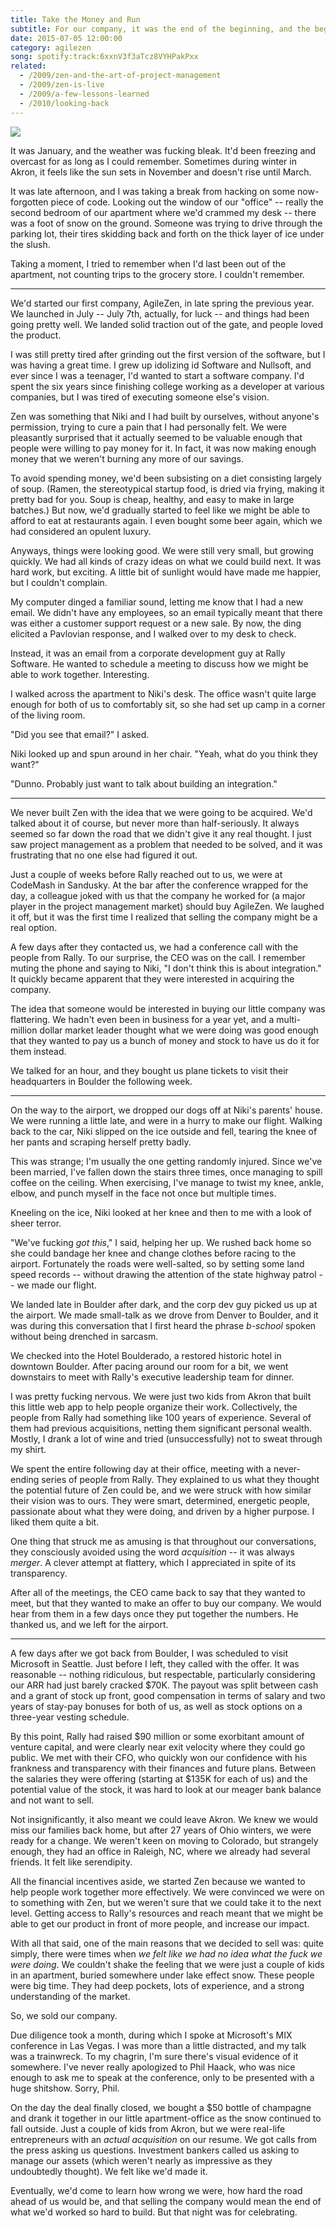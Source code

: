 ```yaml
---
title: Take the Money and Run
subtitle: For our company, it was the end of the beginning, and the beginning of the end.
date: 2015-07-05 12:00:00
category: agilezen
song: spotify:track:6xxnV3f3aTcz8VYHPakPxx
related:
  - /2009/zen-and-the-art-of-project-management
  - /2009/zen-is-live
  - /2009/a-few-lessons-learned
  - /2010/looking-back
---
```


![](media/winter.jpg)

<span class='drop-cap'>It was January</span>, and the weather was fucking bleak. It'd been freezing and overcast for as
long as I could remember. Sometimes during winter in Akron, it feels like the sun sets
in November and doesn't rise until March.

It was late afternoon, and I was taking a break from hacking on some now-forgotten piece
of code. Looking out the window of our "office" -- really the second bedroom of our
apartment where we'd crammed my desk -- there was a foot of snow on the ground.
Someone was trying to drive through the parking lot, their tires skidding back and forth
on the thick layer of ice under the slush.

Taking a moment, I tried to remember when I'd last been out of the apartment, not counting
trips to the grocery store. I couldn't remember.

---

We'd started our first company, AgileZen, in late spring the previous year. We launched in
July -- July 7th, actually, for luck -- and things had been going pretty well.
We landed solid traction out of the gate, and people loved the product.

I was still pretty tired after grinding out the first version of the software, but I was
having a great time. I grew up idolizing id Software and Nullsoft, and ever since I was
a teenager, I'd wanted to start a software company. I'd spent the six years since
finishing college working as a developer at various companies, but I was tired of executing
someone else's vision.

Zen was something that Niki and I had built by ourselves, without anyone's permission,
trying to cure a pain that I had personally felt. We were pleasantly surprised that
it actually seemed to be valuable enough that people were willing to pay money for it.
In fact, it was now making enough money that we weren't burning any more of our savings.

To avoid spending money, we'd been subsisting on a diet consisting largely of soup.
(Ramen, the stereotypical startup food, is dried via frying, making it pretty bad for
you. Soup is cheap, healthy, and easy to make in large batches.) But now, we'd gradually
started to feel like we might be able to afford to eat at restaurants again. I even bought
some beer again, which we had considered an opulent luxury.

Anyways, things were looking good. We were still very small, but growing quickly. We had all
kinds of crazy ideas on what we could build next. It was hard work, but exciting. A little
bit of sunlight would have made me happier, but I couldn't complain.

My computer dinged a familiar sound, letting me know that I had a new email. We didn't have
any employees, so an email typically meant that there was either a customer support request
or a new sale. By now, the ding elicited a Pavlovian response, and I walked over to my desk
to check.

Instead, it was an email from a corporate development guy at Rally Software. He wanted
to schedule a meeting to discuss how we might be able to work together. Interesting.

I walked across the apartment to Niki's desk. The office wasn't quite large enough for
both of us to comfortably sit, so she had set up camp in a corner of the living room.

"Did you see that email?" I asked.

Niki looked up and spun around in her chair. "Yeah, what do you think they want?"

"Dunno. Probably just want to talk about building an integration."

---

We never built Zen with the idea that we were going to be acquired. We'd talked about
it of course, but never more than half-seriously. It always seemed so far down the
road that we didn't give it any real thought. I just saw project management as a
problem that needed to be solved, and it was frustrating that no one else had figured
it out.

Just a couple of weeks before Rally reached out to us, we were at CodeMash in Sandusky.
At the bar after the conference wrapped for the day, a colleague joked with us that
the company he worked for (a major player in the project management market) should buy
AgileZen. We laughed it off, but it was the first time I realized that selling the
company might be a real option.

A few days after they contacted us, we had a conference call with the people from Rally.
To our surprise, the CEO was on the call. I remember muting the phone and saying to Niki,
"I don't think this is about integration." It quickly became apparent that they were
interested in acquiring the company.

The idea that someone would be interested in buying our little company was flattering.
We hadn't even been in business for a year yet, and a multi-million dollar market leader
thought what we were doing was good enough that they wanted to pay us a bunch of money
and stock to have us do it for them instead.

We talked for an hour, and they bought us plane tickets to visit their headquarters
in Boulder the following week.

---

On the way to the airport, we dropped our dogs off at Niki's parents' house. We were
running a little late, and were in a hurry to make our flight. Walking back to the car,
Niki slipped on the ice outside and fell, tearing the knee of her pants and scraping
herself pretty badly.

This was strange; I'm usually the one getting randomly injured. Since we've been married,
I've fallen down the stairs three times, once managing to spill coffee on the ceiling.
When exercising, I've manage to twist my knee, ankle, elbow, and punch myself in the face
not once but multiple times.

Kneeling on the ice, Niki looked at her knee and then to me with a look of sheer terror.

"We've fucking *got this*," I said, helping her up. We rushed back home so she could
bandage her knee and change clothes before racing to the airport. Fortunately the roads
were well-salted, so by setting some land speed records -- without drawing the
attention of the state highway patrol -- we made our flight.

We landed late in Boulder after dark, and the corp dev guy picked us up at the airport.
We made small-talk as we drove from Denver to Boulder, and it was during this conversation
that I first heard the phrase *b-school* spoken without being drenched in sarcasm.

We checked into the Hotel Boulderado, a restored historic hotel in downtown Boulder.
After pacing around our room for a bit, we went downstairs to meet with Rally's executive
leadership team for dinner.

I was pretty fucking nervous. We were just two kids from Akron that built this little
web app to help people organize their work. Collectively, the people from Rally had
something like 100 years of experience. Several of them had previous acquisitions,
netting them significant personal wealth. Mostly, I drank a lot of wine and tried
(unsuccessfully) not to sweat through my shirt.

We spent the entire following day at their office, meeting with a never-ending series
of people from Rally. They explained to us what they thought the potential future of Zen
could be, and we were struck with how similar their vision was to ours. They were smart,
determined, energetic people, passionate about what they were doing, and driven by a
higher purpose. I liked them quite a bit.

One thing that struck me as amusing is that throughout our conversations, they consciously
avoided using the word *acquisition* -- it was always *merger*. A clever attempt at
flattery, which I appreciated in spite of its transparency.

After all of the meetings, the CEO came back to say that they wanted to meet, but that
they wanted to make an offer to buy our company. We would hear from them in a few days
once they put together the numbers. He thanked us, and we left for the airport.

---

A few days after we got back from Boulder, I was scheduled to visit Microsoft in Seattle.
Just before I left, they called with the offer. It was reasonable -- nothing
ridiculous, but respectable, particularly considering our ARR had just barely cracked
$70K. The payout was split between cash and a grant of stock up front, good compensation
in terms of salary and two years of stay-pay bonuses for both of us, as well as stock
options on a three-year vesting schedule.

By this point, Rally had raised $90 million or some exorbitant amount of venture capital,
and were clearly near exit velocity where they could go public. We met with their CFO,
who quickly won our confidence with his frankness and transparency with their finances
and future plans. Between the salaries they were offering (starting at $135K for each
of us) and the potential value of the stock, it was hard to look at our meager bank
balance and not want to sell.

Not insignificantly, it also meant we could leave Akron. We knew we would miss our
families back home, but after 27 years of Ohio winters, we were ready for a change.
We weren't keen on moving to Colorado, but strangely enough, they had an office in
Raleigh, NC, where we already had several friends. It felt like serendipity.

All the financial incentives aside, we started Zen because we wanted to help people work
together more effectively. We were convinced we were on to something with Zen, but we
weren't sure that we could take it to the next level. Getting access to Rally's resources
and reach meant that we might be able to get our product in front of more people, and
increase our impact.

With all that said, one of the main reasons that we decided to sell was: quite simply,
there were times when *we felt like we had no idea what the fuck we were doing*. We
couldn't shake the feeling that we were just a couple of kids in an apartment, buried
somewhere under lake effect snow. These people were big time. They had deep pockets,
lots of experience, and a strong understanding of the market.

So, we sold our company.

Due diligence took a month, during which I spoke at Microsoft's MIX conference in
Las Vegas. I was more than a little distracted, and my talk was a trainwreck. To
my chagrin, I'm sure there's visual evidence of it somewhere. I've never really
apologized to Phil Haack, who was nice enough to ask me to speak at the conference,
only to be presented with a huge shitshow. Sorry, Phil.

On the day the deal finally closed, we bought a $50 bottle of champagne and drank it
together in our little apartment-office as the snow continued to fall outside.
Just a couple of kids from Akron, but we were real-life entrepreneurs with an
*actual acquisition* on our resume. We got calls from the press asking us questions.
Investment bankers called us asking to manage our assets (which weren't nearly as
impressive as they undoubtedly thought). We felt like we'd made it.

Eventually, we'd come to learn how wrong we were, how hard the road ahead of us would
be, and that selling the company would mean the end of what we'd worked so hard to build.
But that night was for celebrating.

